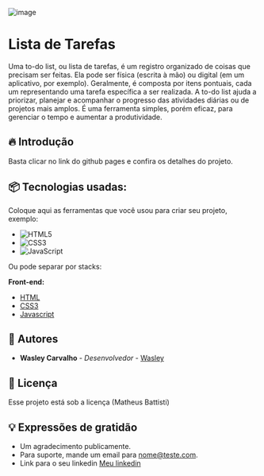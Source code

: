                      
![image](https://github.com/wasleyfps/To-do-list/assets/88601440/e08f68f8-d0b8-4cf9-a911-cf04e4ae1559)


# Lista de Tarefas

Uma to-do list, ou lista de tarefas, é um registro organizado de coisas que precisam ser feitas. Ela pode ser física (escrita à mão) ou digital (em um aplicativo, por exemplo). Geralmente, é composta por itens pontuais, cada um representando uma tarefa específica a ser realizada. A to-do list ajuda a priorizar, planejar e acompanhar o progresso das atividades diárias ou de projetos mais amplos. É uma ferramenta simples, porém eficaz, para gerenciar o tempo e aumentar a produtividade.

## 🔥 Introdução

Basta clicar no link do github pages e confira os detalhes do projeto.

## 📦 Tecnologias usadas:

Coloque aqui as ferramentas que você usou para criar seu projeto, exemplo:

* ![HTML5](https://img.shields.io/badge/html5-%23E34F26.svg?style=for-the-badge&logo=html5&logoColor=white)
* ![CSS3](https://img.shields.io/badge/css3-%231572B6.svg?style=for-the-badge&logo=css3&logoColor=white)
* ![JavaScript](https://img.shields.io/badge/javascript-%23323330.svg?style=for-the-badge&logo=javascript&logoColor=%23F7DF1E)

Ou pode separar por stacks:

**Front-end:**
* [HTML](https://developer.mozilla.org/pt-BR/docs/Web/HTML)
* [CSS3](https://developer.mozilla.org/pt-BR/docs/Web/CSS)
* [Javascript](https://developer.mozilla.org/pt-BR/docs/Web/JavaScript)

## 👷 Autores

* **Wasley Carvalho** - *Desenvolvedor* - [Wasley](https://github.com/wasleyfps)


## 📄 Licença

Esse projeto está sob a licença (Matheus Battisti)



## 💡 Expressões de gratidão

* Um agradecimento publicamente.
* Para suporte, mande um email para nome@teste.com.
* Link para o seu linkedin [Meu linkedin](https://url_do_link)

